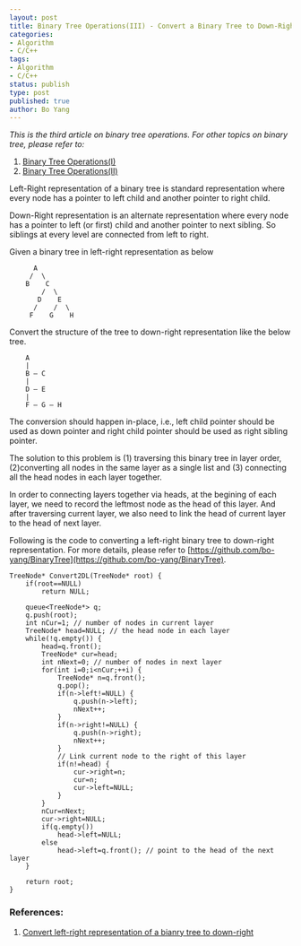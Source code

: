 ```yaml
---
layout: post
title: Binary Tree Operations(III) - Convert a Binary Tree to Down-Right Representation 
categories: 
- Algorithm
- C/C++
tags:
- Algorithm
- C/C++
status: publish
type: post
published: true
author: Bo Yang
---
```

_This is the third article on binary tree operations. For other topics on binary tree, please refer to:_

1. [Binary Tree Operations(I)](http://bo-yang.github.io/2014/05/26/binary-tree-traversal/)
2. [Binary Tree Operations(II)](http://bo-yang.github.io/2014/08/16/binary-tree-ii/)

Left-Right representation of a binary tree is standard representation where every node has a pointer to left child and another pointer to right child.

Down-Right representation is an alternate representation where every node has a pointer to left (or first) child and another pointer to next sibling. So siblings at every level are connected from left to right.

Given a binary tree in left-right representation as below

		  A
		 /  \
		B	 C
		    /  \
		   D    E
		  /    /  \
		 F    G    H

Convert the structure of the tree to down-right representation like the below tree.

	   	A
	   	|
	   	B – C
	   	|
	   	D — E
	   	|
	   	F — G – H

The conversion should happen in-place, i.e., left child pointer should be used as down pointer and right child pointer should be used as right sibling pointer.

The solution to this problem is (1) traversing this binary tree in layer order, (2)converting all nodes in the same layer as a single list and (3) connecting all the head nodes in each layer together. 

In order to connecting layers together via heads, at the begining of each layer, we need to record the leftmost node as the head of this layer. And after traversing current layer, we also need to link the head of current layer to the head of next layer. 

Following is the code to converting a left-right binary tree to down-right representation. For more details, please refer to [https://github.com/bo-yang/BinaryTree](https://github.com/bo-yang/BinaryTree). 

	TreeNode* Convert2DL(TreeNode* root) {
		if(root==NULL)
			return NULL;

		queue<TreeNode*> q;
		q.push(root);
		int nCur=1; // number of nodes in current layer
		TreeNode* head=NULL; // the head node in each layer
		while(!q.empty()) {
			head=q.front();
			TreeNode* cur=head;
			int nNext=0; // number of nodes in next layer
			for(int i=0;i<nCur;++i) {
				TreeNode* n=q.front();
				q.pop();
				if(n->left!=NULL) {
					q.push(n->left);
					nNext++;
				}
				if(n->right!=NULL) {
					q.push(n->right);
					nNext++;
				}
				// Link current node to the right of this layer
				if(n!=head) { 
					cur->right=n;
					cur=n;
					cur->left=NULL;
				}
			}
			nCur=nNext;
			cur->right=NULL;
			if(q.empty())
				head->left=NULL;
			else 
				head->left=q.front(); // point to the head of the next layer
		}

		return root;
	}


### References:

1. [Convert left-right representation of a bianry tree to down-right](http://geeksquiz.com/convert-left-right-representation-bianry-tree-right/)
